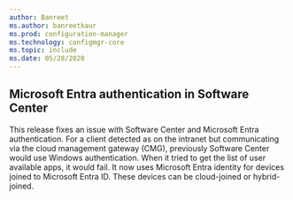 ```yaml
---
author: Banreet
ms.author: banreetkaur
ms.prod: configuration-manager
ms.technology: configmgr-core
ms.topic: include
ms.date: 05/28/2020
---
```


## <a name="bkmk_availapp"></a> Microsoft Entra authentication in Software Center

<!-- 6935376 -->

This release fixes an issue with Software Center and Microsoft Entra authentication. For a client detected as on the intranet but communicating via the cloud management gateway (CMG), previously Software Center would use Windows authentication. When it tried to get the list of user available apps, it would fail. It now uses Microsoft Entra identity for devices joined to Microsoft Entra ID. These devices can be cloud-joined or hybrid-joined.
